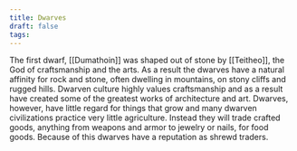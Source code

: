 ```yaml
---
title: Dwarves
draft: false
tags:
---
```

The first dwarf, [[Dumathoin]] was shaped out of stone by [[Teitheo]], the God of craftsmanship and the arts. As a result the dwarves have a natural affinity for rock and stone, often dwelling in mountains, on stony cliffs and rugged hills. Dwarven culture highly values craftsmanship and as a result have created some of the greatest works of architecture and art. Dwarves, however, have little regard for things that grow and many dwarven civilizations practice very little agriculture. Instead they will trade crafted goods, anything from weapons and armor to jewelry or nails, for food goods. Because of this dwarves have a reputation as shrewd traders.